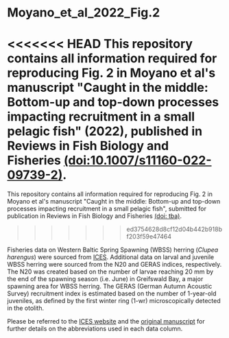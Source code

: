 # Moyano_et_al_2022_Fig.2

<<<<<<< HEAD
This repository contains all information required for reproducing Fig. 2 in Moyano et al's manuscript "Caught in the middle: Bottom-up and top-down processes impacting recruitment in a small pelagic fish" (2022), 
published in Reviews in Fish Biology and Fisheries [(doi:10.1007/s11160-022-09739-2)](https://link.springer.com/article/10.1007/s11160-022-09739-2).
=======
This repository contains all information required for reproducing Fig. 2 in Moyano et al's manuscript "Caught in the middle: Bottom-up and top-down processes impacting recruitment in a small pelagic fish", 
submitted for publication in Reviews in Fish Biology and Fisheries [(doi: tba)](link).
>>>>>>> ed3754628d8cf12d04b442b918bf203f59e47464

Fisheries data on Western Baltic Spring Spawning (WBSS) herring (_Clupea harengus_) were sourced from [ICES](https://standardgraphs.ices.dk/ViewCharts.aspx?key=13313). Additional data on larval and juvenile WBSS herring were sourced from the 
N20 and GERAS indices, respectively. The N20 was created based on the number of larvae reaching 20 mm by the end of the spawning season (i.e. June) in Greifswald Bay, a major spawning area for WBSS herring. 
The GERAS (German Autumn Acoustic Survey) recruitment index is estimated based on the number of 1-year-old juveniles, as defined by the first winter ring (1-wr) microscopically detected in the otolith. 

Please be referred to the [ICES website](https://standardgraphs.ices.dk/ViewCharts.aspx?key=13313) and the [original manuscript](link) for further details on the abbreviations used in each data column.
